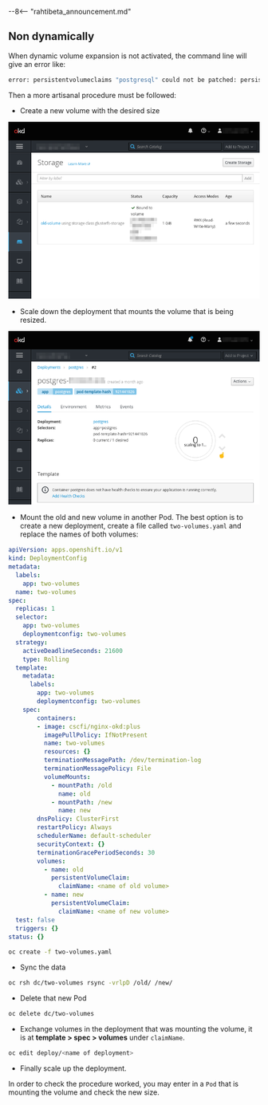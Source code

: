 --8<-- "rahtibeta_announcement.md"
## Non dynamically

When dynamic volume expansion is not activated, the command line will give an error like:

```sh
error: persistentvolumeclaims "postgresql" could not be patched: persistentvolumeclaims "postgresql" is forbidden: only dynamically provisioned pvc can be resized and the storageclass that provisions the pvc must support resize
```

Then a more artisanal procedure must be followed:

* Create a new volume with the desired size

![Create a new volume](../../img/Create-new-volume.png)

* Scale down the deployment that mounts the volume that is being resized.

![Scale down](../../img/Scale-down.png)

* Mount the old and new volume in another Pod. The best option is to create a new deployment, create a file called `two-volumes.yaml` and replace the names of both volumes:

```yaml
apiVersion: apps.openshift.io/v1
kind: DeploymentConfig
metadata:
  labels:
    app: two-volumes
  name: two-volumes
spec:
  replicas: 1
  selector:
    app: two-volumes
    deploymentconfig: two-volumes
  strategy:
    activeDeadlineSeconds: 21600
    type: Rolling
  template:
    metadata:
      labels:
        app: two-volumes
        deploymentconfig: two-volumes
    spec:
        containers:
        - image: cscfi/nginx-okd:plus
          imagePullPolicy: IfNotPresent
          name: two-volumes
          resources: {}
          terminationMessagePath: /dev/termination-log
          terminationMessagePolicy: File
          volumeMounts:
            - mountPath: /old
              name: old
            - mountPath: /new
              name: new
        dnsPolicy: ClusterFirst
        restartPolicy: Always
        schedulerName: default-scheduler
        securityContext: {}
        terminationGracePeriodSeconds: 30
        volumes:
          - name: old
            persistentVolumeClaim:
              claimName: <name of old volume>
          - name: new
            persistentVolumeClaim:
              claimName: <name of new volume>
  test: false
  triggers: {}
status: {}
```

```sh
oc create -f two-volumes.yaml
```

* Sync the data

```sh
oc rsh dc/two-volumes rsync -vrlpD /old/ /new/
```

* Delete that new Pod

```sh
oc delete dc/two-volumes
```

* Exchange volumes in the deployment that was mounting the volume, it is at **template > spec > volumes** under `claimName`.

```sh
oc edit deploy/<name of deployment>
```

* Finally scale up the deployment.

In order to check the procedure worked, you may enter in a `Pod` that is mounting the volume and check the new size.
